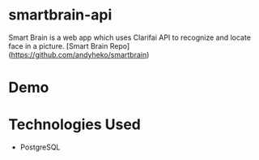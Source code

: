 # smartbrain-api
Smart Brain is a web app which uses Clarifai API to recognize and locate face in a picture.
[Smart Brain Repo] (https://github.com/andyheko/smartbrain)

# Demo

# Technologies Used
* PostgreSQL
